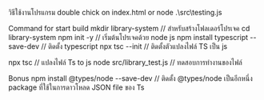 วิธีใช้งานโปรแกรม double chick on index.html or node .\src\testing.js

Command for start build mkdir library-system // สำหรับสร้างโฟลเดอร์โปรเจค cd library-system npm init -y // เริ่มต้นโปรเจคด้วย node js npm install typescript --save-dev // ติดตั้ง typescript npx tsc --init // ติดตั้งตัวแปลงไฟล์ TS เป็น js

npx tsc // แปลงไฟล์ Ts to js node src/library_test.js // ทดสอบการทำงานของไฟล์

Bonus npm install @types/node --save-dev // ติดตั้ง @types/node เป็นอีกหนึ่ง package ที่ใช้ในการดาวโหลด JSON file ของ Ts
